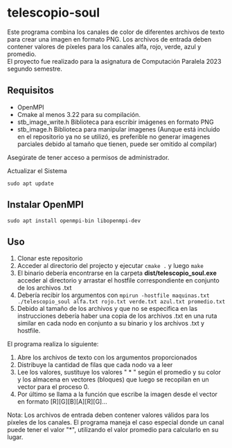 # telescopio-soul

Este programa combina los canales de color de diferentes archivos de texto para crear una imagen en formato PNG. Los archivos de entrada deben contener valores de píxeles para los canales alfa, rojo, verde, azul y promedio.  
El proyecto fue realizado para la asignatura de Computación Paralela 2023 segundo semestre.

## Requisitos 
- OpenMPI  
- Cmake al menos 3.22 para su compilación.  
- stb_image_write.h Biblioteca para escribir imágenes en formato PNG  
- stb_image.h       Biblioteca para manipular imagenes  (Aunque está incluido en el repositorio ya no se utilizó, es preferible no generar imagenes parciales debido al tamaño que tienen, puede ser omitido al compilar)

Asegúrate de tener acceso a permisos de administrador.

Actualizar el Sistema

```sudo apt update```

## Instalar OpenMPI

```sudo apt install openmpi-bin libopenmpi-dev```  

## Uso

1. Clonar este repositorio
2. Acceder al directorio del projecto y ejecutar ```cmake .``` y luego ```make```
3. El binario debería encontrarse en la carpeta **dist/telescopio_soul.exe** acceder al directorio y arrastar el hostfile correspondiente en conjunto de los archivos .txt
5. Debería recibir los argumentos con ```mpirun -hostfile maquinas.txt ./telescopio_soul alfa.txt rojo.txt verde.txt azul.txt promedio.txt```
6. Debido al tamaño de los archivos y que no se especifica en las instrucciones debería haber una copia de los archivos .txt en una ruta similar en cada nodo en conjunto a su binario y los archivos .txt y hostfile.

El programa realiza lo siguiente:  
1. Abre los archivos de texto con los argumentos proporcionados  
2. Distribuye la cantidad de filas que cada nodo va a leer
3. Lee los valores, sustituye los valores " * " según el promedio y su color y los almacena en vectores (bloques) que luego se recopilan en un vector para el proceso 0.
4. Por último se llama a la función que escribe la imagen desde el vector en formato [R][G][B][A][R][G]...
 
Nota: Los archivos de entrada deben contener valores válidos para los píxeles de los canales. El programa maneja el caso especial donde un canal puede tener el valor "*", utilizando el valor promedio para calcularlo en su lugar.










